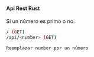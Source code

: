 #### Api Rest Rust

Si un número es primo o no.

```sh
/ (GET)
/api/<number> (GET)

Reemplazar number por un número
```